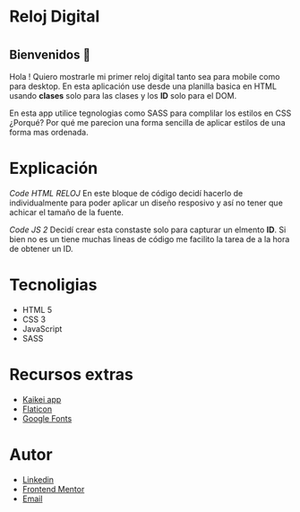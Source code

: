 # Reloj Digital 

#
## Bienvenidos :wave:

Hola ! Quiero mostrarle mi primer reloj digital tanto sea para mobile como para desktop. En esta aplicación use desde una planilla basica en HTML usando **clases** solo para las clases y los **ID** solo para el DOM. 

En esta app utilice tegnologias como SASS para complilar los estilos en CSS ¿Porqué? Por qué me parecion una forma sencilla de aplicar estilos de una forma mas ordenada. 

# Explicación

*Code HTML RELOJ*
En este bloque de código decidí hacerlo de individualmente para poder aplicar un diseño resposivo y así no tener que achicar el tamaño de la fuente. 


*Code JS 2*
Decidí crear esta constaste solo para capturar un elmento **ID**. Si bien no es un tiene muchas lineas de código me facilito la tarea de a la hora de obtener un ID. 

# Tecnoligias 
- HTML 5 
- CSS 3
- JavaScript 
- SASS 

# Recursos extras
- [Kaikei app](https://app.haikei.app/)
- [Flaticon](https://www.flaticon.com/)
- [Google Fonts](https://fonts.google.com/specimen/Source+Sans+Pro?preview.text=10%2025%2085&preview.text_type=custom)


# Autor 
- [Linkedin](https://www.linkedin.com/in/leanquiroga95/)
- [Frontend Mentor](https://www.frontendmentor.io/profile/leandroquiroga)
- [Email](mailto:leandroquiroga9514@gmail.com)